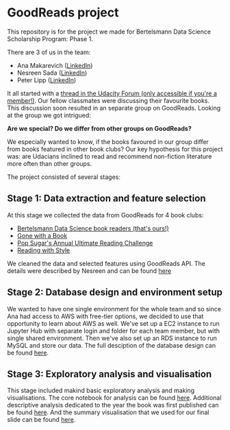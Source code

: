 # GoodReads project


This repository is for the project we made for Bertelsmann Data Science Scholarship Program: Phase 1. 

There are 3 of us in the team: 
- Ana Makarevich (<a href="https://www.linkedin.com/in/ana-makarevich/">LinkedIn</a>)
- Nesreen Sada (<a href="https://www.linkedin.com/in/nisreinsada/">LinkedIn</a>)
- Peter Lipp (<a href="https://www.linkedin.com/in/peter-lipp-0338498/">LinkedIn</a>)

It all started with a <a href="https://www.goodreads.com/group/show/603467-bertelsmann-data-science-book-readers">thread in the Udacity Forum (only accessible if you're a member!)</a>. Our fellow classmates were discussing their favourite books. This discussion soon resulted 
in an separate group on GoodReads. Looking at the group we got intrigued:  

<b>Are we special? Do we differ from other groups on GoodReads? </b>

We especially wanted to know, if the books favoured in our group differ from books featured in other book clubs?
Our key hypothesis for this project was: are Udacians inclined to read and recommend non-fiction literature more often than other groups.


The project consisted of several stages:

<h2>Stage 1: Data extraction and feature selection</h2>

At this stage we collected the data from GoodReads for 4 book clubs: 
- <a href="https://www.goodreads.com/group/bookshelf/603467-bertelsmann-data-science-book-readers">Bertelsmann Data Science book readers (that's ours!)</a>
- <a href ="https://www.goodreads.com/group/show/153138-gone-with-a-book">Gone with a Book</a>
- <a href ="https://www.goodreads.com/group/show/153782-pop-sugar-s-annual-ultimate-reading-challenge">Pop Sugar's Annual Ultimate Reading Challenge</a>
- <a href="https://www.goodreads.com/group/show/36119-reading-with-style">Reading with Style</a>

We cleaned the data and selected features using GoodReads API. The details were described by Nesreen and can be found <a href="https://github.com/AnaMakarevich/goodreads_project/blob/master/Goodreads%20Data%20Extraction%20.ipynb">here</a>

<h2>Stage 2: Database design and environment setup</h2> 

We wanted to have one single environment for the whole team and so since Ana had access to AWS with free-tier options, we decided to use that opportunity to learn about AWS as well. 
We've set up a EC2 instance to run Jupyter Hub with separate login and folder for each team member, but with single shared environment. 
Then we've also set up an RDS instance to run MySQL and store our data. The full desciption of the database design can be found <a href="https://github.com/AnaMakarevich/goodreads_project/blob/master/Goodreads%20database.ipynb">here</a>. 

<h2>Stage 3: Exploratory analysis and visualisation</h2> 

This stage included makind basic exploratory analysis and making visualisations. The core notebook for analysis can be found <a href="https://github.com/AnaMakarevich/goodreads_project/blob/master/Data%20analysis.ipynb">here</a>. Additional descriptive analysis dedicated to the year the book was first published can be found <a href="https://github.com/AnaMakarevich/goodreads_project/blob/master/Books%20by%20year%20viz.ipynb">here</a>.
And the summary visualisation that we used for our final slide can be found <a href="https://github.com/AnaMakarevich/goodreads_project/blob/master/Basic%20Analysis%20and%20Data%20Visualisation.ipynb">here</a>. 



